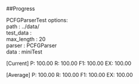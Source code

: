 ##Progress

PCFGParserTest options:<br />
  path        : ../data/<br />
  test_data   : <br />
  max_length  : 20<br />
  parser      : PCFGParser<br />
  data        : miniTest<br />

[Current]    P: 100.00   R: 100.00   F1: 100.00   EX: 100.00<br />

 [Average]    P: 100.00   R: 100.00   F1: 100.00   EX: 100.00<br />
 
